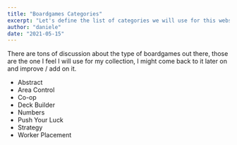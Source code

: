 ```yaml
---
title: "Boardgames Categories"
excerpt: "Let's define the list of categories we will use for this website"
author: "daniele"
date: "2021-05-15"
---
```


There are tons of discussion about the type of boardgames out there, those are the one I feel I will use for my collection, I might come back to it later on and improve / add on it.

- Abstract
- Area Control
- Co-op
- Deck Builder
- Numbers
- Push Your Luck
- Strategy
- Worker Placement
